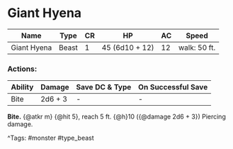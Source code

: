 # Giant Hyena

| Name | Type | CR | HP | AC | Speed |
|------|------|----|----|----|-------|
| Giant Hyena | Beast | 1 | 45 (6d10 + 12) | 12 | walk: 50 ft. |

### Actions:

| Ability | Damage | Save DC & Type | On Successful Save |
|---------|--------|----------------|--------------------|
| Bite | 2d6 + 3 | - | - |


**Bite.** {@atkr m} {@hit 5}, reach 5 ft. {@h}10 ({@damage 2d6 + 3}) Piercing damage.

^Tags: #monster #type_beast